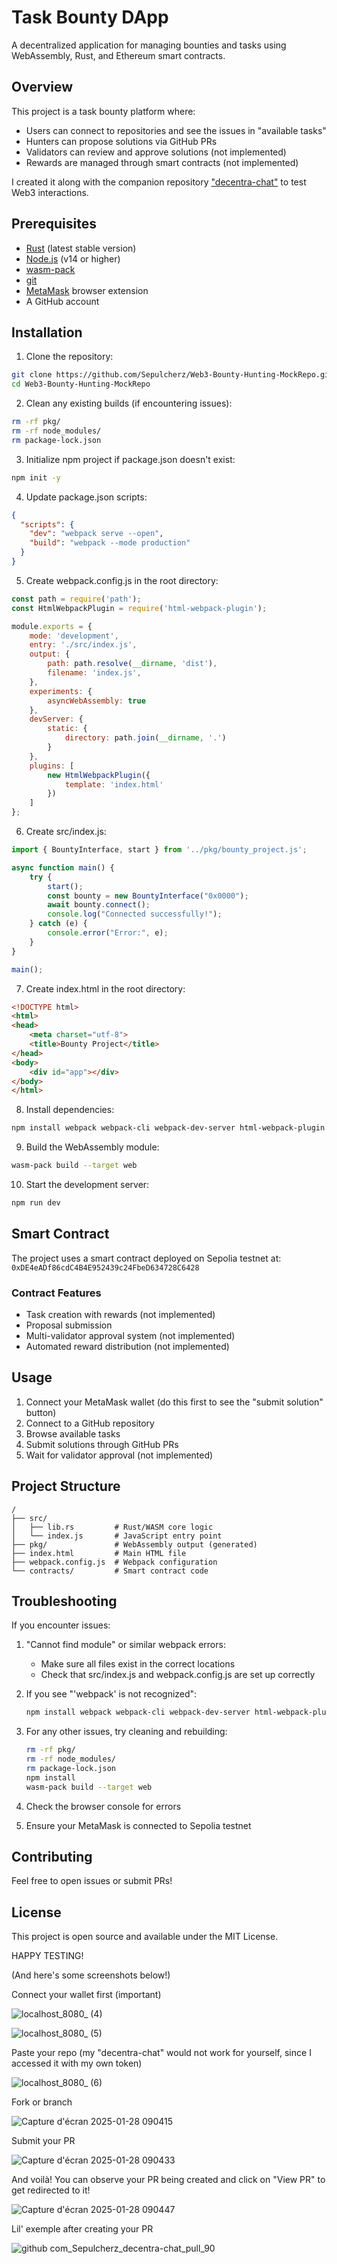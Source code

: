 # Task Bounty DApp

A decentralized application for managing bounties and tasks using WebAssembly, Rust, and Ethereum smart contracts.

## Overview

This project is a task bounty platform where:
- Users can connect to repositories and see the issues in "available tasks"
- Hunters can propose solutions via GitHub PRs
- Validators can review and approve solutions (not implemented)
- Rewards are managed through smart contracts (not implemented)

I created it along with the companion repository ["decentra-chat"](https://github.com/Sepulcherz/decentra-chat) to test Web3 interactions.

## Prerequisites

- [Rust](https://rustup.rs/) (latest stable version)
- [Node.js](https://nodejs.org/) (v14 or higher)
- [wasm-pack](https://rustwasm.github.io/wasm-pack/installer/)
- [git](https://git-scm.com/)
- [MetaMask](https://metamask.io/) browser extension
- A GitHub account

## Installation

1. Clone the repository:
```bash
git clone https://github.com/Sepulcherz/Web3-Bounty-Hunting-MockRepo.git
cd Web3-Bounty-Hunting-MockRepo
```

2. Clean any existing builds (if encountering issues):
```bash
rm -rf pkg/
rm -rf node_modules/
rm package-lock.json
```

3. Initialize npm project if package.json doesn't exist:
```bash
npm init -y
```

4. Update package.json scripts:
```json
{
  "scripts": {
    "dev": "webpack serve --open",
    "build": "webpack --mode production"
  }
}
```

5. Create webpack.config.js in the root directory:
```javascript
const path = require('path');
const HtmlWebpackPlugin = require('html-webpack-plugin');

module.exports = {
    mode: 'development',
    entry: './src/index.js',
    output: {
        path: path.resolve(__dirname, 'dist'),
        filename: 'index.js',
    },
    experiments: {
        asyncWebAssembly: true
    },
    devServer: {
        static: {
            directory: path.join(__dirname, '.')
        }
    },
    plugins: [
        new HtmlWebpackPlugin({
            template: 'index.html'
        })
    ]
};
```

6. Create src/index.js:
```javascript
import { BountyInterface, start } from '../pkg/bounty_project.js';

async function main() {
    try {
        start();
        const bounty = new BountyInterface("0x0000");
        await bounty.connect();
        console.log("Connected successfully!");
    } catch (e) {
        console.error("Error:", e);
    }
}

main();
```

7. Create index.html in the root directory:
```html
<!DOCTYPE html>
<html>
<head>
    <meta charset="utf-8">
    <title>Bounty Project</title>
</head>
<body>
    <div id="app"></div>
</body>
</html>
```

8. Install dependencies:
```bash
npm install webpack webpack-cli webpack-dev-server html-webpack-plugin --save-dev
```

9. Build the WebAssembly module:
```bash
wasm-pack build --target web
```

10. Start the development server:
```bash
npm run dev
```

## Smart Contract

The project uses a smart contract deployed on Sepolia testnet at: `0xDE4eADf86cdC4B4E952439c24FbeD634728C6428`

### Contract Features
- Task creation with rewards (not implemented)
- Proposal submission
- Multi-validator approval system (not implemented)
- Automated reward distribution (not implemented)

## Usage

1. Connect your MetaMask wallet (do this first to see the "submit solution" button)
2. Connect to a GitHub repository
3. Browse available tasks
4. Submit solutions through GitHub PRs
5. Wait for validator approval (not implemented)

## Project Structure
```
/
├── src/
│   ├── lib.rs         # Rust/WASM core logic
│   └── index.js       # JavaScript entry point
├── pkg/               # WebAssembly output (generated)
├── index.html         # Main HTML file
├── webpack.config.js  # Webpack configuration
└── contracts/         # Smart contract code
```

## Troubleshooting

If you encounter issues:

1. "Cannot find module" or similar webpack errors:
   - Make sure all files exist in the correct locations
   - Check that src/index.js and webpack.config.js are set up correctly

2. If you see "'webpack' is not recognized":
   ```bash
   npm install webpack webpack-cli webpack-dev-server html-webpack-plugin --save-dev
   ```

3. For any other issues, try cleaning and rebuilding:
   ```bash
   rm -rf pkg/
   rm -rf node_modules/
   rm package-lock.json
   npm install
   wasm-pack build --target web
   ```

4. Check the browser console for errors

5. Ensure your MetaMask is connected to Sepolia testnet

## Contributing

Feel free to open issues or submit PRs!

## License

This project is open source and available under the MIT License.

HAPPY TESTING!

(And here's some screenshots below!)

Connect your wallet first (important)

![localhost_8080_ (4)](https://github.com/user-attachments/assets/7eb19e98-c582-4a96-aa31-05a3237619b1)


![localhost_8080_ (5)](https://github.com/user-attachments/assets/58410edd-4bf2-48f9-8b52-c0f358bbf21d)

Paste your repo (my "decentra-chat" would not work for yourself, since I accessed it with my own token)

![localhost_8080_ (6)](https://github.com/user-attachments/assets/a40dd8ea-f9f2-47a3-a4f7-382e5aa267bc)

Fork or branch

![Capture d'écran 2025-01-28 090415](https://github.com/user-attachments/assets/3a12cc6c-3e2b-4802-8067-ef3892bcd07c)

Submit your PR

![Capture d'écran 2025-01-28 090433](https://github.com/user-attachments/assets/87808eb3-faa5-4c25-9c3e-1569e2cd9415)

And voilà! You can observe your PR being created and click on "View PR" to get redirected to it!

![Capture d'écran 2025-01-28 090447](https://github.com/user-attachments/assets/55cded30-f354-436f-a9d5-0b96d838fbfb)

Lil' exemple after creating your PR

![github com_Sepulcherz_decentra-chat_pull_90](https://github.com/user-attachments/assets/1a7db82c-03b0-4f87-84fe-481c14a288f7)
